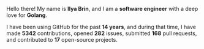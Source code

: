 Hello there! My name is **Ilya Brin**, and I am a **software engineer** with a deep love for **Golang**.

I have been using GitHub for the past **14 years**, and during that time, I have made **5342** contributions, opened **282** issues, submitted **168** pull requests, and contributed to **17** open-source projects.
